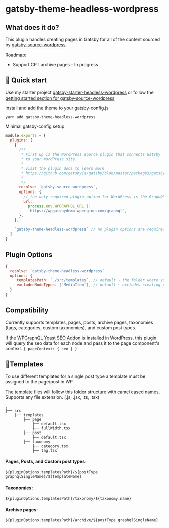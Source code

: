 # gatsby-theme-headless-wordpress

## What does it do?
This plugin handles creating pages in Gatsby for all of the content sourced by [gatsby-source-wordpress](https://www.gatsbyjs.com/plugins/gatsby-source-wordpress/).

Roadmap:
- Support CPT archive pages - In progress

## 🚀 Quick start

Use my starter project [gatsby-starter-headless-wordpress](https://github.com/CalebBarnes/gatsby-starter-headless-wordpress) or follow the [getting started section for gatsby-source-wordpress](https://github.com/gatsbyjs/gatsby/blob/master/packages/gatsby-source-wordpress/docs/getting-started.md) 

Install and add the theme to your gatsby-config.js

```
yarn add gatsby-theme-headless-wordpress
```
Minimal gatsby-config setup
```javascript
module.exports = {
  plugins: [
    {
      /**
       * First up is the WordPress source plugin that connects Gatsby
       * to your WordPress site.
       *
       * visit the plugin docs to learn more
       * https://github.com/gatsbyjs/gatsby/blob/master/packages/gatsby-source-wordpress/README.md
       *
       */
      resolve: `gatsby-source-wordpress`,
      options: {
        // the only required plugin option for WordPress is the GraphQL url.
        url:
          process.env.WPGRAPHQL_URL ||
          `https://wpgatsbydemo.wpengine.com/graphql`,
      },
    },
    
    `gatsby-theme-headless-wordpress` // no plugin options are required
  ]
}

```
## Plugin Options
```javascript
{
  resolve: `gatsby-theme-headless-wordpress`
  options: {
     templatesPath: `./src/templates`, // default ~ the folder where you will keep your page template files
     excludedNodeTypes: [`MediaItem`], // default ~ excludes creating pages for individual media items
  }
}
```

## Compatibility
Currently supports templates, pages, posts, archive pages, taxonomies (tags, categories, custom taxonomies), and custom post types.

If the [WPGraphQL Yoast SEO Addon](https://wordpress.org/plugins/add-wpgraphql-seo/) is installed in WordPress, this plugin will query the seo data for each node and pass it to the page component's context. `{ pageContext: { seo } }`




## 📂Templates

To use different templates for a single post type a template must be assigned to the page/post in WP.

The template files will follow this folder structure with camel cased names. Supports any file extension. (.js, .jsx, .ts, .tsx)


    .
    ├── src
        ├── templates
            ├── page
                ├── default.tsx
                ├── fullWidth.tsx
            ├── post
                ├── default.tsx
            ├── taxonomy
                ├── category.tsx
                ├── tag.tsx

#### Pages, Posts, and Custom post types:
`${pluginOptions.templatesPath}/${postType graphqlSingleName}/${templateName}`

#### Taxonomies:
`${pluginOptions.templatesPath}/taxonomy/${taxonomy.name}`

#### Archive pages:
`${pluginOptions.templatesPath}/archive/${postType graphqlSingleName}`
